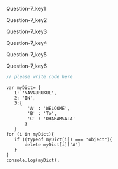 Question-7_key1


Question-7_key2


Question-7_key3


Question-7_key4

 

Question-7_key5


Question-7_key6

 


```javascript
// please write code here
```


```solution
var myDict= {
   1: 'NAVGURUKUL',
   2: 'IN',
   3:{  
        'A' : 'WELCOME',
        'B' : 'To',
        'C' : 'DHARAMSALA'
       }
   }
for (i in myDict){
   if ((typeof myDict[i]) === "object"){
       delete myDict[i]['A']
   }
}
console.log(myDict);
```